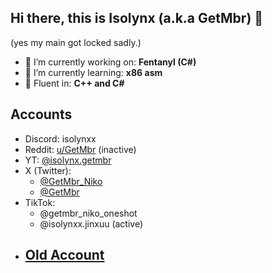 ## Hi there, this is Isolynx (a.k.a GetMbr) 👋

(yes my main got locked sadly.)

- 🔭 I’m currently working on: **Fentanyl (C#)** 
- 🌱 I’m currently learning: **x86 asm**
- 🙌 Fluent in: **C++ and C#**

## Accounts
- Discord: isolynxx
- Reddit: [u/GetMbr](https://reddit.com/u/GetMbr) (inactive)
- YT: [@isolynx.getmbr](https://youtube.com/@getmbr.isolynx)
- X (Twitter):
   - [@GetMbr_Niko](https://x.com/@GetMbr_Niko)
   - [@GetMbr](https://x.com/@GetMbr)
- TikTok:
   - @getmbr_niko_oneshot
   - @isolynxx.jinxuu (active)
- ## [Old Account](github.com/GetMbr)
  
